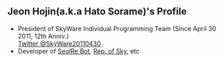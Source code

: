## Jeon Hojin(a.k.a Hato Sorame)'s Profile
* President of SkyWare Individual Programming Team (Since April 30 2011, 12th Anniv.)<br>[Twitter @SkyWare20110430](https://twitter.com/skyware20110430)
* Developer of [SeolRe Bot](https://github.com/SorameHato/SeolReBot-3.0), [Rep. of Sky](http://s-r.ze.am), etc
<!--
**SorameHato/SorameHato** is a ✨ _special_ ✨ repository because its `README.md` (this file) appears on your GitHub profile.

Here are some ideas to get you started:

- 🔭 I’m currently working on ...
- 🌱 I’m currently learning ...
- 👯 I’m looking to collaborate on ...
- 🤔 I’m looking for help with ...
- 💬 Ask me about ...
- 📫 How to reach me: ...
- 😄 Pronouns: ...
- ⚡ Fun fact: ...
-->
